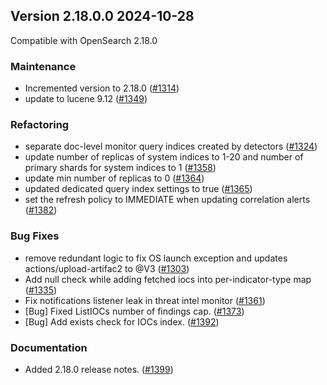 ## Version 2.18.0.0 2024-10-28

Compatible with OpenSearch 2.18.0

### Maintenance
* Incremented version to 2.18.0 ([#1314](https://github.com/opensearch-project/security-analytics/pull/1314))
* update to lucene 9.12 ([#1349](https://github.com/opensearch-project/security-analytics/pull/1349))

### Refactoring
* separate doc-level monitor query indices created by detectors ([#1324](https://github.com/opensearch-project/security-analytics/pull/1324))
* update number of replicas of system indices to 1-20 and number of primary shards for system indices to 1 ([#1358](https://github.com/opensearch-project/security-analytics/pull/1358))
* update min number of replicas to 0 ([#1364](https://github.com/opensearch-project/security-analytics/pull/1364))
* updated dedicated query index settings to true ([#1365](https://github.com/opensearch-project/security-analytics/pull/1365))
* set the refresh policy to IMMEDIATE when updating correlation alerts ([#1382](https://github.com/opensearch-project/security-analytics/pull/1382))

### Bug Fixes
* remove redundant logic to fix OS launch exception and updates actions/upload-artifac2 to @V3 ([#1303](https://github.com/opensearch-project/security-analytics/pull/1303))
* Add null check while adding fetched iocs into per-indicator-type map ([#1335](https://github.com/opensearch-project/security-analytics/pull/1335))
* Fix notifications listener leak in threat intel monitor ([#1361](https://github.com/opensearch-project/security-analytics/pull/1361))
* [Bug] Fixed ListIOCs number of findings cap. ([#1373](https://github.com/opensearch-project/security-analytics/pull/1373))
* [Bug] Add exists check for IOCs index. ([#1392](https://github.com/opensearch-project/security-analytics/pull/1392))

### Documentation
* Added 2.18.0 release notes. ([#1399](https://github.com/opensearch-project/security-analytics/pull/1399))